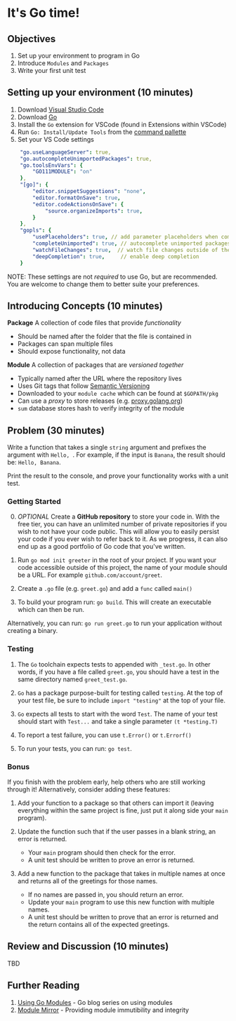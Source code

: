 # It's Go time!

## Objectives
1. Set up your environment to program in Go
1. Introduce `Modules` and `Packages`
1. Write your first unit test

## Setting up your environment (10 minutes)

1. Download [Visual Studio Code](https://code.visualstudio.com/)
1. Download [Go](https://golang.org/dl/)
1. Install the `Go` extension for VSCode (found in Extensions within VSCode)
1. Run `Go: Install/Update Tools` from the [command pallette](https://code.visualstudio.com/docs/getstarted/userinterface#_command-palette)
1. Set your VS Code settings

```yaml
    "go.useLanguageServer": true,
    "go.autocompleteUnimportedPackages": true,
    "go.toolsEnvVars": {
        "GO111MODULE": "on"
    },
    "[go]": {
        "editor.snippetSuggestions": "none",
        "editor.formatOnSave": true,
        "editor.codeActionsOnSave": {
            "source.organizeImports": true,
        }
    },
    "gopls": {
        "usePlaceholders": true, // add parameter placeholders when completing a function
        "completeUnimported": true, // autocomplete unimported packages
        "watchFileChanges": true,  // watch file changes outside of the editor
        "deepCompletion": true,     // enable deep completion
    }
```

NOTE: These settings are not _required_ to use Go, but are recommended. You are welcome to change them to better suite your preferences.

## Introducing Concepts (10 minutes)

**Package**
A collection of code files that provide _functionality_

- Should be named after the folder that the file is contained in
- Packages can span multiple files
- Should expose functionality, not data

**Module**
A collection of packages that are _versioned together_

- Typically named after the URL where the repository lives
- Uses Git tags that follow [Semantic Versioning](https://semver.org/)
- Downloaded to your `module cache` which can be found at `$GOPATH/pkg`
- Can use a _proxy_ to store releases (e.g. [proxy.golang.org](https://proxy.golang.org))
- `sum` database stores hash to verify integrity of the module

## Problem (30 minutes)

Write a function that takes a single `string` argument and prefixes the argument with `Hello, `. For example, if the input is `Banana`, the result should be: `Hello, Banana`.

Print the result to the console, and prove your functionality works with a unit test.

### Getting Started

0. *OPTIONAL* Create a **GitHub repository** to store your code in. With the free tier, you can have an unlimited number of private repositories if you wish to not have your code public. This will allow you to easily persist your code if you ever wish to refer back to it. As we progress, it can also end up as a good portfolio of Go code that you've written.

1. Run `go mod init greeter` in the root of your project. If you want your code accessible outside of this project, the name of your module should be a URL. For example `github.com/account/greet`.

1. Create a `.go` file (e.g. `greet.go`) and add a `func` called `main()`

1. To build your program run: `go build`. This will create an executable which can then be run.

Alternatively, you can run: `go run greet.go` to run your application without creating a binary.

### Testing

1. The `Go` toolchain expects tests to appended with `_test.go`. In other words, if you have a file called `greet.go`, you should have a test in the same directory named `greet_test.go`.

1. `Go` has a package purpose-built for testing called `testing`. At the top of your test file, be sure to include `import "testing"` at the top of your file.

1. `Go` expects all tests to start with the word `Test`. The name of your test should start with `Test...` and take a single parameter `(t *testing.T)`

1. To report a test failure, you can use `t.Error()` or `t.Errorf()`

1. To run your tests, you can run: `go test`.

### Bonus

If you finish with the problem early, help others who are still working through it! Alternatively, consider adding these features:

1. Add your function to a package so that others can import it (leaving everything within the same project is fine, just put it along side your `main` program).

1. Update the function such that if the user passes in a blank string, an error is returned. 
    - Your `main` program should then check for the error. 
    - A unit test should be written to prove an error is returned.

1. Add a new function to the package that takes in multiple names at once and returns all of the greetings for those names.
    - If no names are passed in, you should return an error.
    - Update your `main` program to use this new function with multiple names.
    - A unit test should be written to prove that an error is returned and the return contains all of the expected greetings.

## Review and Discussion (10 minutes)

TBD

## Further Reading

1. [Using Go Modules](https://blog.golang.org/using-go-modules) - Go blog series on using modules
1. [Module Mirror](https://blog.golang.org/module-mirror-launch) - Providing module immutibility and integrity

